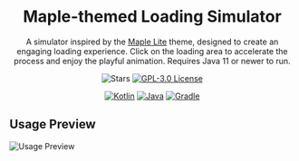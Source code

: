 <!--suppress HtmlDeprecatedAttribute -->
<h1 align="center">
  <b>Maple-themed Loading Simulator</b>
</h1>

<p align="center">
  A simulator inspired by the <a href="https://maple.software/">Maple Lite</a> theme, designed to create an engaging loading experience. Click on the loading area to accelerate the process and enjoy the playful animation. Requires Java 11 or newer to run.
</p>

<p align="center">
  <a><img src="https://img.shields.io/github/stars/SpoilerRules/loading-simulator?style=for-the-badge&color=darkslategray" alt="Stars"></a>
  <a href="LICENSE"><img src="https://img.shields.io/badge/license-GPL--3.0-blue.svg?style=for-the-badge&color=gold" alt="GPL-3.0 License"></a>
</p>

<p align="center">
  <a href="https://kotlinlang.org/"><img src="https://img.shields.io/badge/Kotlin-1.9.24-blue.svg?style=flat-square&logo=kotlin&color=blue" alt="Kotlin"></a>
  <a href="https://www.oracle.com/java/technologies/javase-downloads.html"><img src="https://img.shields.io/badge/Java-11-blue.svg?style=flat-square&logo=java&logoColor=white&color=blue" alt="Java"></a>
  <a href="https://gradle.org/"><img src="https://img.shields.io/badge/Gradle-8.7-blue.svg?style=flat-square&logo=gradle&logoColor=white&color=blue" alt="Gradle"></a>
</p>

## Usage Preview
<img src="https://i.ibb.co/PcrSkHC/java-o-Ph-Kr-Xb8-AC.gif" alt="Usage Preview">

